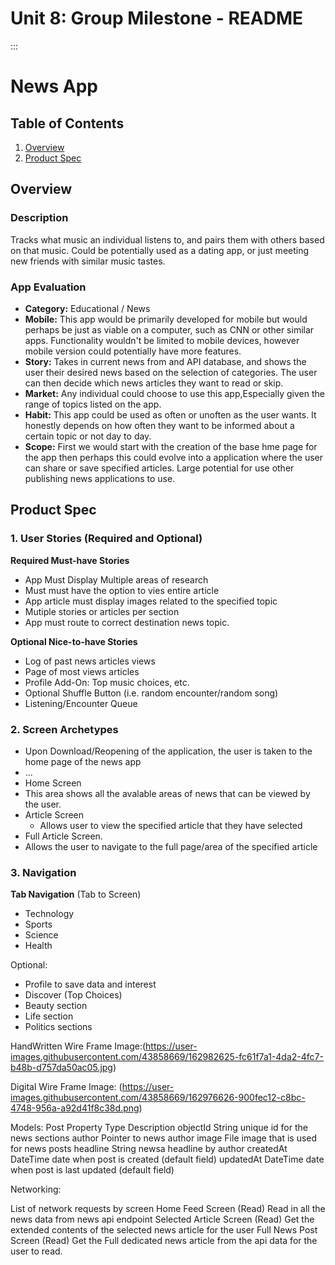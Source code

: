 Unit 8: Group Milestone - README
===


:::

# News App 

## Table of Contents
1. [Overview](#Overview)
1. [Product Spec](#Product-Spec)

## Overview
### Description
Tracks what music an individual listens to, and pairs them with others based on that music. Could be potentially used as a dating app, or just meeting new friends with similar music tastes.

### App Evaluation
- **Category:** Educational / News
- **Mobile:** This app would be primarily developed for mobile but would perhaps be just as viable on a computer, such as CNN or other similar apps. Functionality wouldn't be limited to mobile devices, however mobile version could potentially have more features.
- **Story:** Takes in current news from and API database, and shows the user their desired news based on the selection of categories. The user can then decide which news articles they want to read or skip.
- **Market:** Any individual could choose to use this app,Especially given the range of topics listed on the app.
- **Habit:** This app could be used as often or unoften as the user wants. It honestly depends on how often they want to be informed about a certain topic or not day to day.
- **Scope:** First we would start with the creation of the base hme page for the app then perhaps this could evolve into a application where the user can share or save specified articles. Large potential for use other publishing news applications to use.

## Product Spec
### 1. User Stories (Required and Optional)

**Required Must-have Stories**

* App Must Display Multiple areas of research 
* Must must have the option to vies entire article
* App article must display images related to the specified topic
* Mutiple stories or articles per section
* App must route to correct destination news topic.

**Optional Nice-to-have Stories**

* Log of past news articles views
* Page of most views articles
* Profile Add-On: Top music choices, etc.
* Optional Shuffle Button (i.e. random encounter/random song)
* Listening/Encounter Queue

### 2. Screen Archetypes

   * Upon Download/Reopening of the application, the user is taken to the home page of the news app 
   * ...
* Home Screen
* This area shows all the avalable areas of news that can be viewed by the user.
* Article Screen 
   * Allows user to view the specified article that they have selected
* Full Article Screen.
* Allows the user to navigate to the full page/area of the specified article

### 3. Navigation

**Tab Navigation** (Tab to Screen)

* Technology
* Sports 
* Science
* Health

Optional:
* Profile to save data and interest 
* Discover (Top Choices)
* Beauty section 
* Life section
* Politics sections 

HandWritten Wire Frame Image:(https://user-images.githubusercontent.com/43858669/162982625-fc61f7a1-4da2-4fc7-b48b-d757da50ac05.jpg)


Digital Wire Frame Image: (https://user-images.githubusercontent.com/43858669/162976626-900fec12-c8bc-4748-956a-a92d41f8c38d.png)

Models:
Post
Property	Type	Description
objectId	String	unique id for the news sections
author	Pointer to news author
image	File	image that is used for news posts
headline	String	newsa headline by author
createdAt	DateTime	date when post is created (default field)
updatedAt	DateTime	date when post is last updated (default field)

Networking:

List of network requests by screen
Home Feed Screen
(Read) Read in all the news data from news api endpoint 
Selected Article Screen
(Read) Get the extended contents of the selected news article for the user
Full News Post Screen
(Read) Get the Full dedicated news article from the api data for the user to read. 



